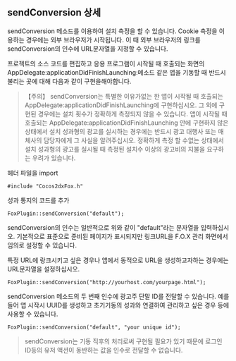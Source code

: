 ## sendConversion 상세

sendConversion 메소드를 이용하여 설치 측정을 할 수 있습니다. Cookie 측정을 이용하는 경우에는 외부 브라우저가 시작됩니다. 이 때 외부 브라우저의 링크를 sendConversion의 인수에 URL문자열을 지정할 수 있습니다.

프로젝트의 소스 코드를 편집하고 응용 프로그램이 시작될 때 호출되는 화면의 AppDelegate:applicationDidFinishLaunching:메소드 같은 앱을 기동할 때 반드시 불리는 곳에 대해 다음과 같이 구현을해야합니다.

> 【주의】
sendConversion는 특별한 이유가없는 한 앱이 시작될 때 호출되는 AppDelegate:applicationDidFinishLaunching에 구현하십시오. 그 외에 구현된 경우에는 설치 횟수가 정확하게 측정되지 않을 수 있습니다.
앱이 시작될 때 호출되는 AppDelegate:applicationDidFinishLaunching 안에 구현하지 않은 상태에서 설치 성과형의 광고를 실시하는 경우에는 반드시 광고 대행사 또는 매체사의 담당자에게 그 사실을 알려주십시오. 정확하게 측정 할 수없는 상태에서 설치 성과형의 광고를 실시될 때 측정된 설치수 이상의 광고비의 지불을 요구하는 우려​​가 있습니다.

헤더 파일을 import

	#include "Cocos2dxFox.h"

성과 통지의 코드를 추가

	FoxPlugin::sendConversion("default");

sendConversion의 인수는 일반적으로 위와 같이 "default"라는 문자열을 입력하십시오. 기본적으로 표준으로 준비된 페이지가 표시되지만 링크URL을 F.O.X 관리 화면에서 임의로 설정할 수 있습니다.


특정 URL에 랑크시키고 싶은 경우나 앱에서 동적으로 URL을 생성하고자하는 경우에는 URL문자열을 설정하십시오.

	FoxPlugin::sendConversion("http://yourhost.com/yourpage.html");


sendConversion 메소드의 두 번째 인수에 광고주 단말 ID를 전달할 수 있습니다. 예를 들어 앱 시작시 UUID를 생성하고 초기기동의 성과와 연결하여 관리하고 싶은 경우 등에 사용할 수 있습니다.


	FoxPlugin::sendConversion("default", "your unique id");

> sendConversion는 기동 직후의 처리로써 구현될 필요가 있기 때문에 로그인 ID등의 유저 액션이 동반하는 값을 인수로 전달할 수 없습니다.